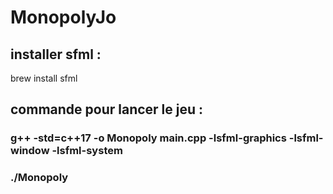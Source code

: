 # MonopolyJo
## installer sfml : 
brew install sfml 
## commande pour lancer le jeu : 
### g++ -std=c++17 -o Monopoly main.cpp -lsfml-graphics -lsfml-window -lsfml-system
### ./Monopoly 
